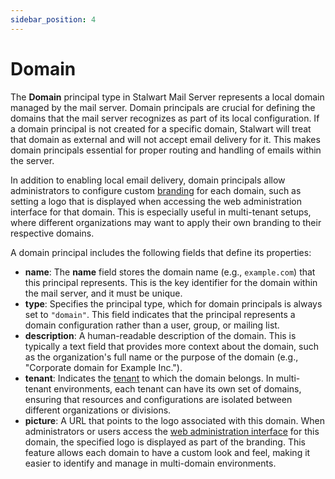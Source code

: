 ```yaml
---
sidebar_position: 4
---
```


# Domain

The **Domain** principal type in Stalwart Mail Server represents a local domain managed by the mail server. Domain principals are crucial for defining the domains that the mail server recognizes as part of its local configuration. If a domain principal is not created for a specific domain, Stalwart will treat that domain as external and will not accept email delivery for it. This makes domain principals essential for proper routing and handling of emails within the server.

In addition to enabling local email delivery, domain principals allow administrators to configure custom [branding](/docs/management/webadmin/branding) for each domain, such as setting a logo that is displayed when accessing the web administration interface for that domain. This is especially useful in multi-tenant setups, where different organizations may want to apply their own branding to their respective domains.

A domain principal includes the following fields that define its properties:

- **name**: The **name** field stores the domain name (e.g., `example.com`) that this principal represents. This is the key identifier for the domain within the mail server, and it must be unique.
- **type**: Specifies the principal type, which for domain principals is always set to `"domain"`. This field indicates that the principal represents a domain configuration rather than a user, group, or mailing list.
- **description**:  A human-readable description of the domain. This is typically a text field that provides more context about the domain, such as the organization's full name or the purpose of the domain (e.g., "Corporate domain for Example Inc.").
- **tenant**: Indicates the [tenant](/docs/directory/multi-tenant) to which the domain belongs. In multi-tenant environments, each tenant can have its own set of domains, ensuring that resources and configurations are isolated between different organizations or divisions.
- **picture**: A URL that points to the logo associated with this domain. When administrators or users access the [web administration interface](/docs/management/webadmin/overview) for this domain, the specified logo is displayed as part of the branding. This feature allows each domain to have a custom look and feel, making it easier to identify and manage in multi-domain environments.

